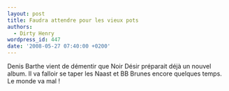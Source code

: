 ```yaml
---
layout: post
title: Faudra attendre pour les vieux pots
authors:
  - Dirty Henry
wordpress_id: 447
date: '2008-05-27 07:40:00 +0200'
---
```

Denis Barthe vient de démentir que Noir Désir préparait déjà un nouvel album. Il va falloir se taper les Naast et BB Brunes encore quelques temps. Le monde va mal !
